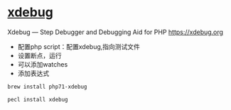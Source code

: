 # [xdebug](git://github.com/xdebug/xdebug.git)

Xdebug — Step Debugger and Debugging Aid for PHP https://xdebug.org

* 配置php script：配置xdebug,指向测试文件
* 设置断点，运行
* 可以添加watches
* 添加表达式

```sh
brew install php71-xdebug

pecl install xdebug
```
